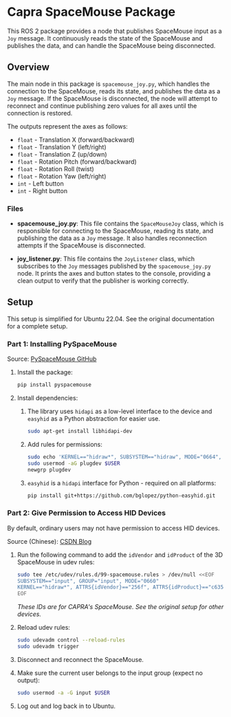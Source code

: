 # Capra SpaceMouse Package

This ROS 2 package provides a node that publishes SpaceMouse input as a `Joy` message. It continuously reads the state of the SpaceMouse and publishes the data, and can handle the SpaceMouse being disconnected.

## Overview

The main node in this package is `spacemouse_joy.py`, which handles the connection to the SpaceMouse, reads its state, and publishes the data as a `Joy` message. If the SpaceMouse is disconnected, the node will attempt to reconnect and continue publishing zero values for all axes until the connection is restored.

The outputs represent the axes as follows:
- `float` - Translation X (forward/backward)
- `float` - Translation Y (left/right)
- `float` - Translation Z (up/down)
- `float` - Rotation Pitch (forward/backward)
- `float` - Rotation Roll (twist)
- `float` - Rotation Yaw (left/right)
- `int` - Left button
- `int` - Right button

### Files

- **spacemouse_joy.py**: This file contains the `SpaceMouseJoy` class, which is responsible for connecting to the SpaceMouse, reading its state, and publishing the data as a `Joy` message. It also handles reconnection attempts if the SpaceMouse is disconnected.

- **joy_listener.py**: This file contains the `JoyListener` class, which subscribes to the `Joy` messages published by the `spacemouse_joy.py` node. It prints the axes and button states to the console, providing a clean output to verify that the publisher is working correctly.

## Setup

This setup is simplified for Ubuntu 22.04. See the original documentation for a complete setup.

### Part 1: Installing PySpaceMouse

Source: [PySpaceMouse GitHub](https://github.com/JakubAndrysek/PySpaceMouse)

1. Install the package:
    ```sh
    pip install pyspacemouse
    ```

2. Install dependencies:
    1. The library uses `hidapi` as a low-level interface to the device and `easyhid` as a Python abstraction for easier use.
        ```sh
        sudo apt-get install libhidapi-dev
        ```

    2. Add rules for permissions:
        ```sh
        sudo echo 'KERNEL=="hidraw*", SUBSYSTEM=="hidraw", MODE="0664", GROUP="plugdev"' > /etc/udev/rules.d/99-hidraw-permissions.rules
        sudo usermod -aG plugdev $USER
        newgrp plugdev
        ```

    3. `easyhid` is a `hidapi` interface for Python - required on all platforms:
        ```sh
        pip install git+https://github.com/bglopez/python-easyhid.git
        ```

### Part 2: Give Permission to Access HID Devices

By default, ordinary users may not have permission to access HID devices.

Source (Chinese): [CSDN Blog](https://blog.csdn.net/qq_40081208/article/details/144306644)

1. Run the following command to add the `idVendor` and `idProduct` of the 3D SpaceMouse in udev rules:
    ```sh
    sudo tee /etc/udev/rules.d/99-spacemouse.rules > /dev/null <<EOF
    SUBSYSTEM=="input", GROUP="input", MODE="0660"
    KERNEL=="hidraw*", ATTRS{idVendor}=="256f", ATTRS{idProduct}=="c635", MODE="0666"
    EOF
    ```
    *These IDs are for CAPRA's SpaceMouse. See the original setup for other devices.*

2. Reload udev rules:
    ```sh
    sudo udevadm control --reload-rules
    sudo udevadm trigger
    ```

3. Disconnect and reconnect the SpaceMouse.

4. Make sure the current user belongs to the input group (expect no output):
    ```sh
    sudo usermod -a -G input $USER
    ```

5. Log out and log back in to Ubuntu.